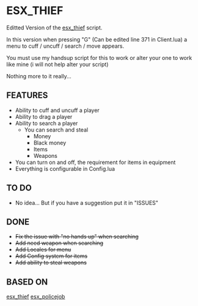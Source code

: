 # ESX_THIEF

Editted Version of the [esx_thief](https://github.com/ESX-PUBLIC/esx_thief) script.

In this version when pressing "G" (Can be edited line 371 in Client.lua) a menu to cuff / uncuff / search / move appears. 

You must use my handsup script for this to work or alter your one to work like mine (i will not help alter your script)

Nothing more to it really...

## FEATURES

- Ability to cuff and uncuff a player
- Ability to drag a player
- Ability to search a player
    - You can search and steal
        - Money
        - Black money
        - Items
        - Weapons
- You can turn on and off, the requirement for items in equipment
- Everything is configurable in Config.lua

## TO DO

- No idea... But if you have a suggestion put it in "ISSUES"
    
## DONE

- ~~Fix the issue with "no hands up" when searching~~
- ~~Add need weapon when searching~~
- ~~Add Locales for menu~~
- ~~Add Config system for items~~
- ~~Add ability to steal weapons~~

## BASED ON

[esx_thief](https://github.com/ESX-PUBLIC/esx_thief)
[esx_policejob](https://github.com/ESX-Org/esx_policejob)
